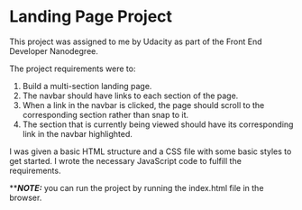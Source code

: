 # Landing Page Project

This project was assigned to me by Udacity as part of the Front End Developer Nanodegree.

The project requirements were to:

1. Build a multi-section landing page.
2. The navbar should have links to each section of the page.
3. When a link in the navbar is clicked, the page should scroll to the corresponding section rather than snap to it.
4. The section that is currently being viewed should have its corresponding link in the navbar highlighted.

I was given a basic HTML structure and a CSS file with some basic styles to get started. I wrote the necessary JavaScript code to fulfill the requirements.

*****NOTE:*** you can run the project by running the index.html file in the browser.